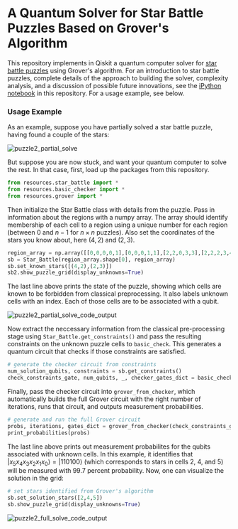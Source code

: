 # A Quantum Solver for Star Battle Puzzles Based on Grover's Algorithm
This repository implements in Qiskit a quantum computer solver for [star battle puzzles](https://www.puzzle-star-battle.com/) using Grover's algorithm. For an introduction to star battle puzzles, complete details of the approach to building the solver, complexity analysis, and a discussion of possible future innovations, see the [iPython notebook](https://github.com/avijka/star_battle_Grover_solver/blob/main/01_star_battle_Grover_solver.ipynb) in this repository. For a usage example, see below.

### Usage Example
As an example, suppose you have partially solved a star battle puzzle, having found a couple of the stars:

![puzzle2_partial_solve](https://github.com/user-attachments/assets/d94fe92a-25eb-4355-8f23-758bafbe77f6)

But suppose you are now stuck, and want your quantum computer to solve the rest. In that case, first, load up the packages from this repository.
```python
from resources.star_battle import *
from resources.basic_checker import *
from resources.grover import *
```
Then initialize the Star Battle class with details from the puzzle. Pass in information about the regions with a numpy array. The array should identify membership of each cell to a region using a unique number for each region (between $0$ and $n-1$ for $n\times n$ puzzles). Also set the coordinates of the stars you know about, here $(4,2)$ and $(2,3)$.
```python
region_array = np.array([[0,0,0,0,1],[0,0,0,1,1],[2,2,0,3,3],[2,2,2,3,4],[2,2,4,4,4]])
sb = Star_Battle(region_array.shape[0], region_array)
sb.set_known_stars([(4,2),(2,3)])
sb2.show_puzzle_grid(display_unknowns=True)
```
The last line above prints the state of the puzzle, showing which cells are known to be forbidden from classical preprocessing. It also labels unknown cells with an index. Each of those cells are to be associated with a qubit.

![puzzle2_partial_solve_code_output](https://github.com/user-attachments/assets/416bbe3c-67e2-4c9b-93b2-9005d3cbde97)


Now extract the neccessary information from the classical pre-processing stage using `Star_Battle.get_constraints()` and pass the resulting constraints on the unknown puzzle cells to `basic_check`. This generates a quantum circuit that checks if those constraints are satisfied.

```python
# generate the checker circuit from constraints
num_solution_qubits, constraints = sb.get_constraints()
check_constraints_gate, num_qubits, _, checker_gates_dict = basic_checker(num_solution_qubits, constraints)
```
Finally, pass the checker circuit into `grover_from_checker`, which automatically builds the full Grover circuit with the right number of iterations, runs that circuit, and outputs measurement probabilities.  

```python
# generate and run the full Grover circuit
probs, iterations, gates_dict = grover_from_checker(check_constraints_gate, num_qubits, checker_gates_dict)
print_probabilities(probs)
```
The last line above prints out measurement probabilites for the qubits associated with unknown cells. In this example, it identifies that $\left|x_5 x_4 x_3 x_2 x_1 x_0 \right> = \left|110100\right>$ (which corresponds to stars in cells $2$, $4$, and $5$) will be measured with $99.7$ percent probability. Now, one can visualize the solution in the grid:

```python
# set stars identified from Grover's algorithm
sb.set_solution_stars([2,4,5])
sb.show_puzzle_grid(display_unknowns=True)
```

![puzzle2_full_solve_code_output](https://github.com/user-attachments/assets/5ac2ceda-a5ce-48e1-b807-29edc9efa5fe)

